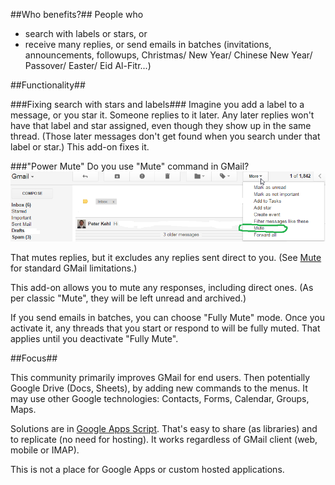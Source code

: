 ##Who benefits?##
People who
 * search with labels or stars, or
 * receive many replies, or send emails in batches (invitations, announcements, followups, Christmas/ New Year/ Chinese New Year/ Passover/ Easter/ Eid Al-Fitr...)

##Functionality##

###Fixing search with stars and labels###
Imagine you add a label to a message, or you star it. Someone replies to it later. Any later replies won't have that label and star assigned, even though they show up in the same thread. (Those later messages don't get found when you search under that label or star.) This add-on fixes it.

###"Power Mute"
Do you use "Mute" command in GMail?
![Mute button](img/Mute.png)

That mutes replies, but it excludes any replies sent direct to you. (See [Mute](http://smallbusiness.chron.com/mute-mean-gmail-62428.html) for standard GMail limitations.)

This add-on allows you to mute any responses, including direct ones. (As per classic "Mute", they will be left unread and archived.)

If you send emails in batches, you can choose "Fully Mute" mode. Once you activate it, any threads that you start or respond to will be fully muted. That applies until you deactivate "Fully Mute".

##Focus##

This community primarily improves GMail for end users. Then potentially Google Drive (Docs, Sheets), by adding new commands to the menus. It may use other Google technologies: Contacts, Forms, Calendar, Groups, Maps.

Solutions are in [Google Apps Script](https://www.google.com/script/start/). That's easy to share (as libraries) and to replicate (no need for hosting). It works regardless of GMail client (web, mobile or IMAP).

This is not a place for Google Apps or custom hosted applications.
